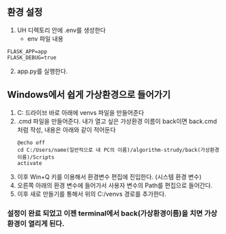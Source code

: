## 환경 설정

1. UH 디렉토리 안에 .env를 생성한다
   - env 파일 내용

```
FLASK_APP=app
FLASK_DEBUG=true
```

2. app.py를 실행한다.

## Windows에서 쉽게 가상환경으로 들어가기
1. C: 드라이브 바로 아래에 venvs 파일을 만들어준다
2. .cmd 파일을 만들어준다. 내가 열고 싶은 가상환경 이름이 back이면 back.cmd 처럼 작성, 내용은 아래와 같이 적어둔다
    ```
    @echo off
    cd C:/Users/name(일반적으로 내 PC의 이름)/algorithm-strudy/back(가상환경이름)/Scripts
    activate
    ```
3. 이후 Win+Q 키를 이용해서 환경변수 편집에 진입한다. (시스템 환경 변수)
4. 오른쪽 아래의 환경 변수에 들어가서 사용자 변수의 Path를 편집으로 들어간다.
5. 이후 새로 만들기를 통해서 위의 C:/venvs 경로를 추가한다.
### 설정이 완료 되었고 이젠 terminal에서 back(가상환경이름)을 치면 가상환경이 열리게 된다.